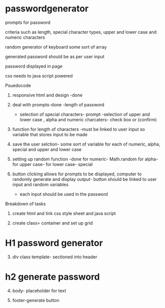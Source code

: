 # passwordgenerator


prompts for password

criteria such as length, special character types, upper and lower case and numeric characters

random generator of keyboard
some sort of array

generated password should be as per user input

password displayed in page

css needs to java script powered

Psuedocode

1. responsive html and design -done

2.  deal with prompts-done
    -length of password
    - selection of special characters- prompt
    -selection of upper and lower case , alpha and numeric charcaters- check box or (confirm)

3. function for length of characters -must be linked to user input so variable that stores input to be made

4. save the user selction- some sort of variable for each of numeric, alpha, special and upper and lower case

5. setting up random function -done
    for numeric- Math.random
    for alpha- 
    for upper case-
    for lower case-
    special

6. button clicking allows for prompts to be displayed, computer to randomly generate and display output- button should be linked to user input and random variables
    - each input should be used in the password

Breakdown of tasks

1. create html and link css style sheet and java script

2. create class= container and set up grid
# H1 password generator

3. div class template- sectioned into header
# h2  generate password

4. body- placeholder for text

5. footer-generate button 

